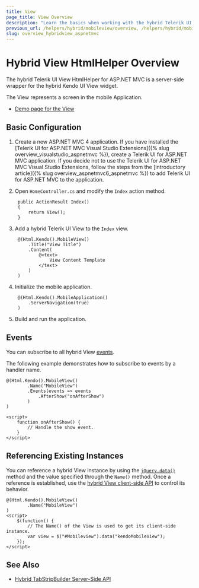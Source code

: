 ```yaml
---
title: View
page_title: View Overview
description: "Learn the basics when working with the hybrid Telerik UI View HtmlHelper for ASP.NET MVC."
previous_url: /helpers/hybrid/mobileview/overview, /helpers/hybrid/mobileview
slug: overview_hybridview_aspnetmvc
---
```


# Hybrid View HtmlHelper Overview

The hybrid Telerik UI View HtmlHelper for ASP.NET MVC is a server-side wrapper for the hybrid Kendo UI View widget.

The View represents a screen in the mobile Application.

* [Demo page for the View](https://demos.telerik.com/kendo-ui/m/index#mobile-view/index)

## Basic Configuration

1. Create a new ASP.NET MVC 4 application. If you have installed the [Telerik UI for ASP.NET MVC Visual Studio Extensions]({% slug overview_visualstudio_aspnetmvc %}), create a Telerik UI for ASP.NET MVC application. If you decide not to use the Telerik UI for ASP.NET MVC Visual Studio Extensions, follow the steps from the [introductory article]({% slug overview_aspnetmvc6_aspnetmvc %}) to add Telerik UI for ASP.NET MVC to the application.
1. Open `HomeController.cs` and modify the `Index` action method.

        public ActionResult Index()
        {
            return View();
        }

1. Add a hybrid Telerik UI View to the `Index` view.

        @(Html.Kendo().MobileView()
            .Title("View Title")
            .Content(
                @<text>
                    View Content Template
                </text>
            )
        )

1. Initialize the mobile application.

        @(Html.Kendo().MobileApplication()
            .ServerNavigation(true)
        )

1. Build and run the application.

## Events

You can subscribe to all hybrid View [events](https://docs.telerik.com/kendo-ui/api/javascript/mobile/ui/view#events).

The following example demonstrates how to subscribe to events by a handler name.

    @(Html.Kendo().MobileView()
            .Name("MobileView")
            .Events(events => events
                .AfterShow("onAfterShow")
            )
    )

    <script>
        function onAfterShow() {
            // Handle the show event.
        }
    </script>

## Referencing Existing Instances

You can reference a hybrid View instance by using the [`jQuery.data()`](http://api.jquery.com/jQuery.data/) method and the value specified through the `Name()` method. Once a reference is established, use the [hybrid View client-side API](https://docs.telerik.com/kendo-ui/api/javascript/mobile/ui/view#methods) to control its behavior.

    @(Html.Kendo().MobileView()
            .Name("MobileView")
    )
    <script>
        $(function() {
            // The Name() of the View is used to get its client-side instance.
            var view = $("#Mobileview").data("kendoMobileView");
        });
    </script>

## See Also

* [Hybrid TabStripBuilder Server-Side API](https://docs.telerik.com/aspnet-mvc/api/Kendo.Mvc.UI.Fluent/MobileTabStripBuilder)
